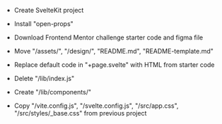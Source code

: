 - Create SvelteKit project

- Install "open-props"

- Download Frontend Mentor challenge starter code and figma file
- Move "/assets/", "/design/", "README.md", "README-template.md"
- Replace default code in "+page.svelte" with HTML from starter code
- Delete "/lib/index.js"
- Create "/lib/components/"

- Copy "/vite.config.js", "/svelte.config.js", "/src/app.css", "/src/styles/\_base.css" from previous project

